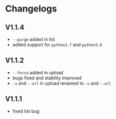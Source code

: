# Changelogs

## V1.1.4

* ``--purge`` added in list
* added support for ``python3.7`` and ``python3.6``

## V1.1.2

* ``--force`` added in upload
* bugs fixed and stability improved
* ``-s`` and ``--url`` in upload renamed to ``-u`` and ``--url``

## V1.1.1

* fixed list bug
